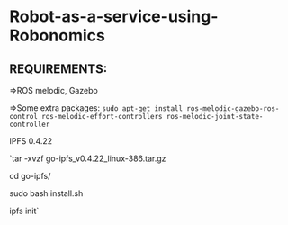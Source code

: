 # Robot-as-a-service-using-Robonomics

## REQUIREMENTS:

=>ROS melodic, Gazebo 

=>Some extra packages:
 `sudo apt-get install ros-melodic-gazebo-ros-control ros-melodic-effort-controllers ros-melodic-joint-state-controller`

IPFS 0.4.22

`tar -xvzf go-ipfs_v0.4.22_linux-386.tar.gz

cd go-ipfs/

sudo bash install.sh

ipfs init`
